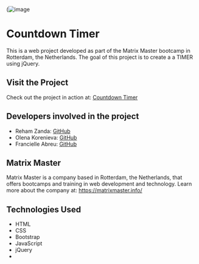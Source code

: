 (![image](https://github.com/francielleabreu/countdown-timer/assets/106924001/8d26337a-8e01-4a1c-9a79-9411af8d57b1)
<!DOCTYPE html>
<html>
<head>
    <meta charset="UTF-8">
</head>
<body>
    <h1>Countdown Timer</h1>
    <p>This is a web project developed as part of the Matrix Master bootcamp in Rotterdam, the Netherlands. The goal of this project is to create a a TIMER using jQuery.</p>
    <h2>Visit the Project</h2>
    <p>Check out the project in action at: <a href="https://francielleabreu.github.io/matrix-master-bring-all-together/](https://francielleabreu.github.io/countdown-timer/)">Countdown Timer</a></p>
    <h2>Developers involved in the project</h2>
    <ul>
        <li>Reham Zanda: <a href="https://github.com/rehamzanda">GitHub</a></li>
        <li>Olena Korenieva: <a href="https://github.com/ElenaKorenieva">GitHub</a></li>
        <li>Francielle Abreu: <a href="https://github.com/francielleabreu">GitHub</a></li>
    </ul>
    <h2>Matrix Master</h2>
    <p>Matrix Master is a company based in Rotterdam, the Netherlands, that offers bootcamps and training in web development and technology. Learn more about the company at: <a href="https://matrixmaster.info/">https://matrixmaster.info/</a></p>
    <h2>Technologies Used</h2>
    <ul>
        <li>HTML</li>
        <li>CSS</li>
        <li>Bootstrap</li>
        <li>JavaScript</li>
        <li>jQuery<li>      
    </ul>
</body>
</html>
